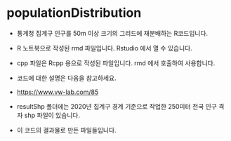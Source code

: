 # populationDistribution

- 통계청 집계구 인구를 50m 이상 크기의 그리드에 재분배하는 R코드입니다.

- R 노트북으로 작성된 rmd 파일입니다. Rstudio 에서 열 수 있습니다.
- cpp 파일은 Rcpp 용으로 작성된 파일입니다. rmd 에서 호출하여 사용합니다.
- 코드에 대한 설명은 다음을 참고하세요.
- https://www.vw-lab.com/85

- resultShp 폴더에는 2020년 집계구 경계 기준으로 작업한 250미터 전국 인구 격자 shp 파일이 있습니다.
- 이 코드의 결과물로 만든 파일들입니다.